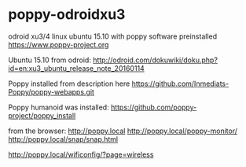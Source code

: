 # poppy-odroidxu3
odroid xu3/4 linux ubuntu 15.10 with poppy software preinstalled https://www.poppy-project.org

Ubuntu 15.10 from odroid:
http://odroid.com/dokuwiki/doku.php?id=en:xu3_ubuntu_release_note_20160114

Poppy installed from description here
https://github.com/Inmediats-Poppy/poppy-webapps.git

Poppy humanoid was installed:
https://github.com/poppy-project/poppy_install

from the browser:
http://poppy.local
http://poppy.local/poppy-monitor/
http://poppy.local/snap/snap.html

http://poppy.local/wificonfig/?page=wireless
